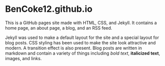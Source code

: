 # BenCoke12.github.io

This is a GitHub pages site made with HTML, CSS, and Jekyll. It contains a home page, an about page, a blog, and an RSS feed.  

Jekyll was used to make a default layout for the site and a special layout for blog posts. CSS styling has been used to make the site look attractive and modern. A transition effect is also present. Blog posts are written in markdown and contain a variety of things including *bold text*, **italicized text**, images, and links.
